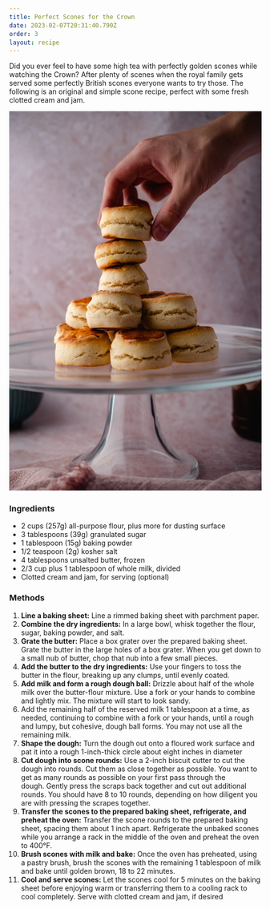 ```yaml
---
title: Perfect Scones for the Crown
date: 2023-02-07T20:31:40.790Z
order: 3
layout: recipe
---
```

Did you ever feel to have some high tea with perfectly golden scones while watching the Crown? After plenty of scenes when the royal family gets served some perfectly British scones everyone wants to try those. The following is an original and simple scone recipe, perfect with some fresh clotted cream and jam. 

![Scones piling up on a plate](../uploads/adam-bartoszewicz-ifg6e8r5w7c-unsplash.jpg "Photo by Adam Bartoszewicz on Unsplash")

### Ingredients

* 2 cups (257g) all-purpose flour, plus more for dusting surface
* 3 tablespoons (39g) granulated sugar
* 1 tablespoon (15g) baking powder
* 1/2 teaspoon (2g) kosher salt
* 4 tablespoons unsalted butter, frozen
* 2/3 cup plus 1 tablespoon of whole milk, divided
* Clotted cream and jam, for serving (optional)

### Methods

1. **Line a baking sheet:** Line a rimmed baking sheet with parchment paper.
2. **Combine the dry ingredients:** In a large bowl, whisk together the flour, sugar, baking powder, and salt.
3. **Grate the butter:** Place a box grater over the prepared baking sheet. Grate the butter in the large holes of a box grater. When you get down to a small nub of butter, chop that nub into a few small pieces.
4. **Add the butter to the dry ingredients:** Use your fingers to toss the butter in the flour, breaking up any clumps, until evenly coated.
5. **Add milk and form a rough dough ball:** Drizzle about half of the whole milk over the butter-flour mixture. Use a fork or your hands to combine and lightly mix. The mixture will start to look sandy.
6. Add the remaining half of the reserved milk 1 tablespoon at a time, as needed, continuing to combine with a fork or your hands, until a rough and lumpy, but cohesive, dough ball forms. You may not use all the remaining milk.
7. **Shape the dough:** Turn the dough out onto a floured work surface and pat it into a rough 1-inch-thick circle about eight inches in diameter
8. **Cut dough into scone rounds:** Use a 2-inch biscuit cutter to cut the dough into rounds. Cut them as close together as possible. You want to get as many rounds as possible on your first pass through the dough. Gently press the scraps back together and cut out additional rounds. You should have 8 to 10 rounds, depending on how diligent you are with pressing the scrapes together.
9. **Transfer the scones to the prepared baking sheet, refrigerate, and preheat the oven:** Transfer the scone rounds to the prepared baking sheet, spacing them about 1 inch apart. Refrigerate the unbaked scones while you arrange a rack in the middle of the oven and preheat the oven to 400°F.
10. **Brush scones with milk and bake:** Once the oven has preheated, using a pastry brush, brush the scones with the remaining 1 tablespoon of milk and bake until golden brown, 18 to 22 minutes.
11. **Cool and serve scones:** Let the scones cool for 5 minutes on the baking sheet before enjoying warm or transferring them to a cooling rack to cool completely. Serve with clotted cream and jam, if desired